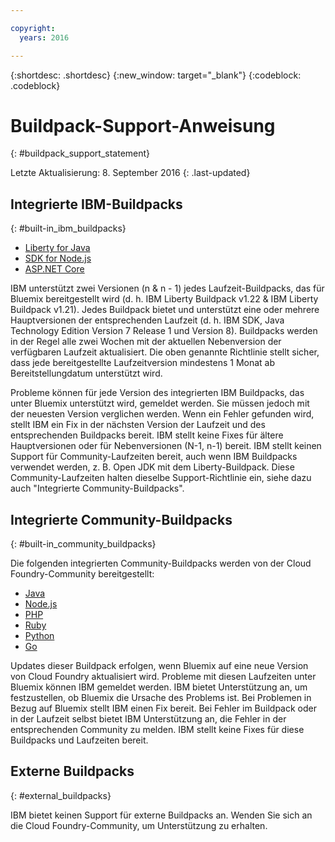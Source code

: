 ```yaml
---

copyright:
  years: 2016

---
```


{:shortdesc: .shortdesc}
{:new_window: target="_blank"}
{:codeblock: .codeblock}

# Buildpack-Support-Anweisung
{: #buildpack_support_statement}

Letzte Aktualisierung: 8. September 2016
{: .last-updated}

## Integrierte IBM-Buildpacks
{: #built-in_ibm_buildpacks}

* [Liberty for Java](../runtimes/liberty/index.html)
* [SDK for Node.js](../runtimes/nodejs/index.html)
* [ASP.NET Core](../runtimes/dotnet/index.html)

IBM unterstützt zwei Versionen (n & n - 1) jedes Laufzeit-Buildpacks, das für Bluemix bereitgestellt wird (d. h. IBM Liberty Buildpack v1.22 & IBM Liberty Buildpack v1.21). Jedes Buildpack bietet und unterstützt eine oder mehrere Hauptversionen der entsprechenden Laufzeit (d. h. IBM SDK, Java Technology Edition Version 7 Release 1 und Version 8). Buildpacks werden in der Regel alle zwei Wochen mit der aktuellen Nebenversion der verfügbaren Laufzeit aktualisiert. Die oben genannte Richtlinie stellt sicher, dass jede bereitgestellte Laufzeitversion mindestens 1 Monat ab Bereitstellungdatum unterstützt wird.

Probleme können für jede Version des integrierten IBM Buildpacks, das unter Bluemix unterstützt wird, gemeldet werden. Sie müssen jedoch mit der neuesten Version verglichen werden. Wenn ein Fehler gefunden wird, stellt IBM ein Fix in der nächsten Version der Laufzeit und des entsprechenden Buildpacks bereit. IBM stellt keine Fixes für ältere Hauptversionen oder für Nebenversionen (N-1, n-1) bereit. IBM stellt keinen Support für Community-Laufzeiten bereit, auch wenn IBM Buildpacks verwendet werden, z. B. Open JDK mit dem Liberty-Buildpack. Diese Community-Laufzeiten halten dieselbe Support-Richtlinie ein, siehe dazu auch "Integrierte Community-Buildpacks".

## Integrierte Community-Buildpacks
{: #built-in_community_buildpacks}

Die folgenden integrierten Community-Buildpacks werden von der Cloud Foundry-Community bereitgestellt:

* [Java](../runtimes/tomcat/index.html)
* [Node.js](https://github.com/cloudfoundry/nodejs-buildpack)
* [PHP](../runtimes/php/index.html)
* [Ruby](../runtimes/ruby/index.html)
* [Python](../runtimes/python/index.html)
* [Go](../runtimes/go/index.html)

Updates dieser Buildpack erfolgen, wenn Bluemix auf eine neue Version von Cloud Foundry aktualisiert wird. Probleme mit diesen Laufzeiten unter Bluemix können IBM gemeldet werden. IBM bietet Unterstützung an, um festzustellen, ob Bluemix die Ursache des Problems ist. Bei Problemen in Bezug auf Bluemix stellt IBM einen Fix bereit. Bei Fehler im Buildpack oder in der Laufzeit selbst bietet IBM Unterstützung an, die Fehler in der entsprechenden Community zu melden. IBM stellt keine Fixes für diese Buildpacks und Laufzeiten bereit.

## Externe Buildpacks
{: #external_buildpacks}


IBM bietet keinen Support für externe Buildpacks an. Wenden Sie sich an die Cloud Foundry-Community, um Unterstützung zu erhalten. 



